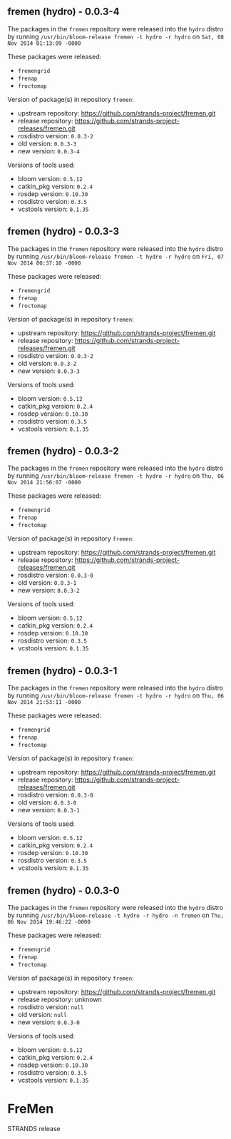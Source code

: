 ## fremen (hydro) - 0.0.3-4

The packages in the `fremen` repository were released into the `hydro` distro by running `/usr/bin/bloom-release fremen -t hydro -r hydro` on `Sat, 08 Nov 2014 01:13:09 -0000`

These packages were released:
- `fremengrid`
- `frenap`
- `froctomap`

Version of package(s) in repository `fremen`:
- upstream repository: https://github.com/strands-project/fremen.git
- release repository: https://github.com/strands-project-releases/fremen.git
- rosdistro version: `0.0.3-2`
- old version: `0.0.3-3`
- new version: `0.0.3-4`

Versions of tools used:
- bloom version: `0.5.12`
- catkin_pkg version: `0.2.4`
- rosdep version: `0.10.30`
- rosdistro version: `0.3.5`
- vcstools version: `0.1.35`


## fremen (hydro) - 0.0.3-3

The packages in the `fremen` repository were released into the `hydro` distro by running `/usr/bin/bloom-release fremen -t hydro -r hydro` on `Fri, 07 Nov 2014 00:37:10 -0000`

These packages were released:
- `fremengrid`
- `frenap`
- `froctomap`

Version of package(s) in repository `fremen`:
- upstream repository: https://github.com/strands-project/fremen.git
- release repository: https://github.com/strands-project-releases/fremen.git
- rosdistro version: `0.0.3-2`
- old version: `0.0.3-2`
- new version: `0.0.3-3`

Versions of tools used:
- bloom version: `0.5.12`
- catkin_pkg version: `0.2.4`
- rosdep version: `0.10.30`
- rosdistro version: `0.3.5`
- vcstools version: `0.1.35`


## fremen (hydro) - 0.0.3-2

The packages in the `fremen` repository were released into the `hydro` distro by running `/usr/bin/bloom-release fremen -t hydro -r hydro` on `Thu, 06 Nov 2014 21:56:07 -0000`

These packages were released:
- `fremengrid`
- `frenap`
- `froctomap`

Version of package(s) in repository `fremen`:
- upstream repository: https://github.com/strands-project/fremen.git
- release repository: https://github.com/strands-project-releases/fremen.git
- rosdistro version: `0.0.3-0`
- old version: `0.0.3-1`
- new version: `0.0.3-2`

Versions of tools used:
- bloom version: `0.5.12`
- catkin_pkg version: `0.2.4`
- rosdep version: `0.10.30`
- rosdistro version: `0.3.5`
- vcstools version: `0.1.35`


## fremen (hydro) - 0.0.3-1

The packages in the `fremen` repository were released into the `hydro` distro by running `/usr/bin/bloom-release fremen -t hydro -r hydro` on `Thu, 06 Nov 2014 21:53:11 -0000`

These packages were released:
- `fremengrid`
- `frenap`
- `froctomap`

Version of package(s) in repository `fremen`:
- upstream repository: https://github.com/strands-project/fremen.git
- release repository: https://github.com/strands-project-releases/fremen.git
- rosdistro version: `0.0.3-0`
- old version: `0.0.3-0`
- new version: `0.0.3-1`

Versions of tools used:
- bloom version: `0.5.12`
- catkin_pkg version: `0.2.4`
- rosdep version: `0.10.30`
- rosdistro version: `0.3.5`
- vcstools version: `0.1.35`


## fremen (hydro) - 0.0.3-0

The packages in the `fremen` repository were released into the `hydro` distro by running `/usr/bin/bloom-release -t hydro -r hydro -n fremen` on `Thu, 06 Nov 2014 19:46:22 -0000`

These packages were released:
- `fremengrid`
- `frenap`
- `froctomap`

Version of package(s) in repository `fremen`:
- upstream repository: https://github.com/strands-project/fremen.git
- release repository: unknown
- rosdistro version: `null`
- old version: `null`
- new version: `0.0.3-0`

Versions of tools used:
- bloom version: `0.5.12`
- catkin_pkg version: `0.2.4`
- rosdep version: `0.10.30`
- rosdistro version: `0.3.5`
- vcstools version: `0.1.35`


FreMen
======

STRANDS release
